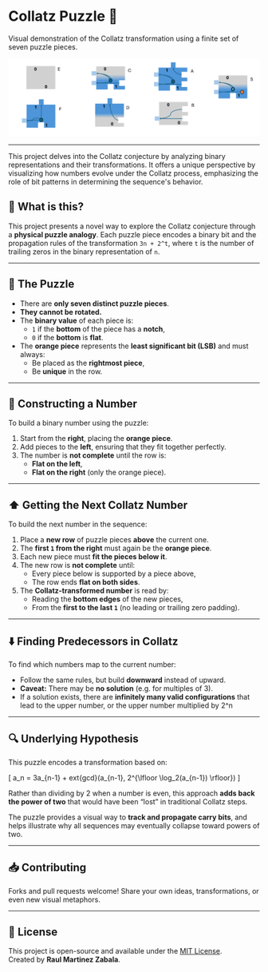 
# Collatz Puzzle 🧩

Visual demonstration of the Collatz transformation using a finite set of seven puzzle pieces.

![Puzzle Pieces](https://github.com/motionTroupper/collatz_puzzle/blob/master/puzzle_pieces.png)

---
This project delves into the Collatz conjecture by analyzing binary representations and their transformations. It offers a unique perspective by visualizing how numbers evolve under the Collatz process, emphasizing the role of bit patterns in determining the sequence's behavior.

## 🧠 What is this?

This project presents a novel way to explore the Collatz conjecture through a **physical puzzle analogy**. Each puzzle piece encodes a binary bit and the propagation rules of the transformation `3n + 2^t`, where `t` is the number of trailing zeros in the binary representation of `n`.

---

## 🧩 The Puzzle

- There are **only seven distinct puzzle pieces**.
- **They cannot be rotated.**
- The **binary value** of each piece is:
  - `1` if the **bottom** of the piece has a **notch**,
  - `0` if the **bottom** is **flat**.
- The **orange piece** represents the **least significant bit (LSB)** and must always:
  - Be placed as the **rightmost piece**,
  - Be **unique** in the row.

---

## 🧱 Constructing a Number

To build a binary number using the puzzle:

1. Start from the **right**, placing the **orange piece**.
2. Add pieces to the **left**, ensuring that they fit together perfectly.
3. The number is **not complete** until the row is:
   - **Flat on the left**,
   - **Flat on the right** (only the orange piece).

---

## ⬆️ Getting the Next Collatz Number

To build the next number in the sequence:

1. Place a **new row** of puzzle pieces **above** the current one.
2. The **first `1` from the right** must again be the **orange piece**.
3. Each new piece must **fit the pieces below it**.
4. The new row is **not complete** until:
   - Every piece below is supported by a piece above,
   - The row ends **flat on both sides**.
5. The **Collatz-transformed number** is read by:
   - Reading the **bottom edges** of the new pieces,
   - From the **first to the last `1`** (no leading or trailing zero padding).

---

## ⬇️ Finding Predecessors in Collatz

To find which numbers map to the current number:

- Follow the same rules, but build **downward** instead of upward.
- **Caveat:** There may be **no solution** (e.g. for multiples of 3).
- If a solution exists, there are **infinitely many valid configurations** that lead to the upper number, or the upper number multiplied by 2^n

---

## 🔍 Underlying Hypothesis

This puzzle encodes a transformation based on:

\[
a_n = 3a_{n-1} + 	ext{gcd}(a_{n-1}, 2^{\lfloor \log_2(a_{n-1}) \rfloor})
\]

Rather than dividing by 2 when a number is even, this approach **adds back the power of two** that would have been “lost” in traditional Collatz steps.

The puzzle provides a visual way to **track and propagate carry bits**, and helps illustrate why all sequences may eventually collapse toward powers of two.

---

## 📥 Contributing

Forks and pull requests welcome! Share your own ideas, transformations, or even new visual metaphors.

---

## 📜 License

This project is open-source and available under the [MIT License](LICENSE).  
Created by **Raul Martinez Zabala**.
